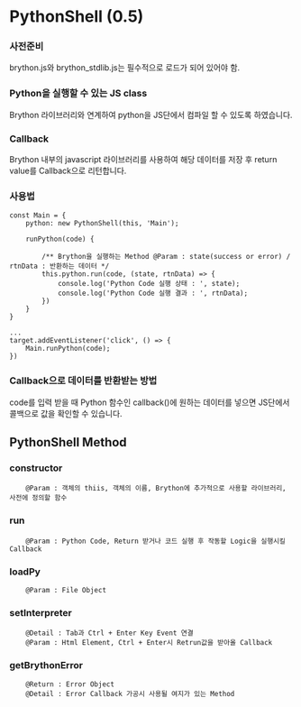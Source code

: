 # PythonShell (0.5)

### 사전준비
brython.js와 brython_stdlib.js는 필수적으로 로드가 되어 있어야 함.

### Python을 실행할 수 있는 JS class

Brython 라이브러리와 연계하여 python을 JS단에서 컴파일 할 수 있도록 하였습니다.

### Callback

Brython 내부의 javascript 라이브러리를 사용하여 해당 데이터를 저장 후 return value를 Callback으로 리턴합니다.


### 사용법
```
const Main = {
    python: new PythonShell(this, 'Main');

    runPython(code) {
    
        /** Brython을 실행하는 Method @Param : state(success or error) / rtnData : 반환하는 데이터 */
        this.python.run(code, (state, rtnData) => {
            console.log('Python Code 실행 상태 : ', state);
            console.log('Python Code 실행 결과 : ', rtnData);
        })
    }
}

...
target.addEventListener('click', () => {
    Main.runPython(code);
})
```

### Callback으로 데이터를 반환받는 방법
code를 입력 받을 때 Python 함수인 callback()에 원하는 데이터를 넣으면 JS단에서 콜백으로 값을 확인할 수 있습니다.

## PythonShell Method
   ### constructor 
        @Param : 객체의 thiis, 객체의 이름, Brython에 추가적으로 사용할 라이브러리, 사전에 정의할 함수
   ### run
        @Param : Python Code, Return 받거나 코드 실행 후 작동할 Logic을 실행시킬 Callback
   ### loadPy
        @Param : File Object
   ### setInterpreter
        @Detail : Tab과 Ctrl + Enter Key Event 연결 
        @Param : Html Element, Ctrl + Enter시 Retrun값을 받아올 Callback
   ### getBrythonError
        @Return : Error Object
        @Detail : Error Callback 가공시 사용될 여지가 있는 Method
